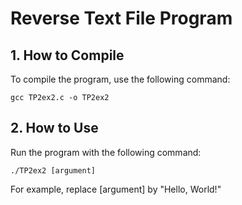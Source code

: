 # Reverse Text File Program

## 1. How to Compile
To compile the program, use the following command:
```
gcc TP2ex2.c -o TP2ex2
```

## 2. How to Use
Run the program with the following command:
```
./TP2ex2 [argument]
```
For example, replace [argument] by "Hello, World!"
